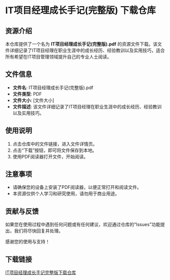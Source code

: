 # IT项目经理成长手记(完整版) 下载仓库

## 资源介绍

本仓库提供了一个名为 **IT项目经理成长手记(完整版).pdf** 的资源文件下载。该文件详细记录了IT项目经理在职业生涯中的成长经历、经验教训以及实用技巧，适合所有希望在IT项目管理领域提升自己的专业人士阅读。

## 文件信息

- **文件名**: IT项目经理成长手记(完整版).pdf
- **文件类型**: PDF
- **文件大小**: [文件大小]
- **文件描述**: 该文件详细记录了IT项目经理在职业生涯中的成长经历、经验教训以及实用技巧。

## 使用说明

1. 点击仓库中的文件链接，进入文件详情页。
2. 点击“下载”按钮，即可将文件保存到本地。
3. 使用PDF阅读器打开文件，开始阅读。

## 注意事项

- 请确保您的设备上安装了PDF阅读器，以便正常打开和阅读文件。
- 本资源仅供个人学习和研究使用，请勿用于商业用途。

## 贡献与反馈

如果您在使用过程中遇到任何问题或有任何建议，欢迎通过仓库的“Issues”功能提出，我们将尽快回复并处理。

感谢您的使用与支持！

## 下载链接

[IT项目经理成长手记完整版下载仓库](https://pan.quark.cn/s/909bdc9881ae)